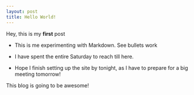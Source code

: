 ```yaml
---
layout: post
title: Hello World!
---
```

Hey, this is my **first** post
+ This is me experimenting with Markdown. See bullets work
- I have spent the entire Saturday to reach till here.
+ Hope I finish setting up the site by tonight, as I have to prepare for a big meeting tomorrow!

This blog is going to be awesome!